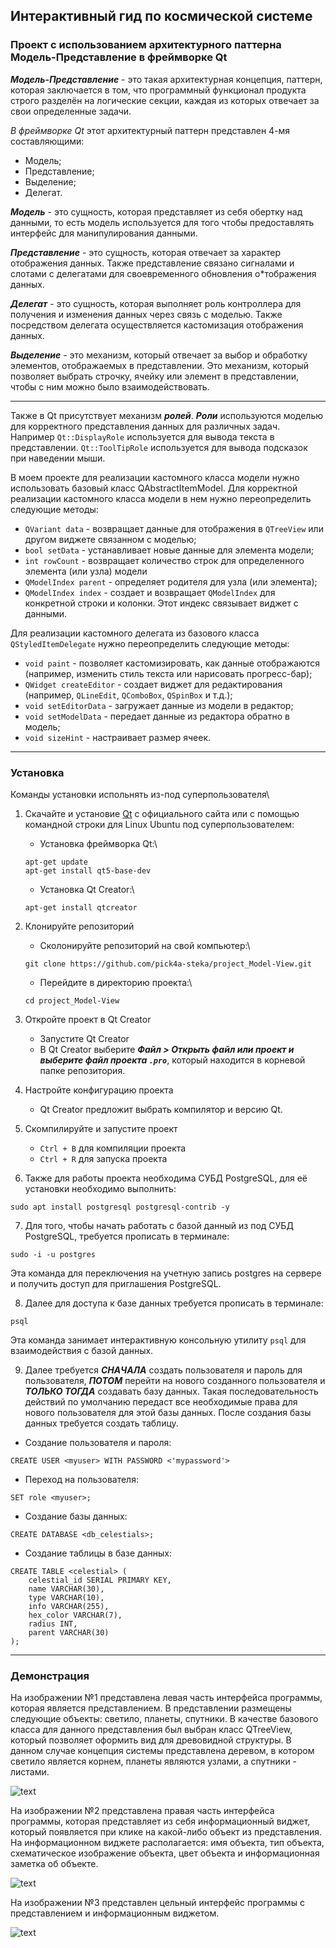 ## Интерактивный гид по космической системе
### Проект с использованием архитектурного паттерна Модель-Представление в фреймворке Qt


***Модель-Представление*** - это такая архитектурная концепция, паттерн, которая заключается в том, что программный функционал продукта строго разделён на логические секции, каждая из которых отвечает за свои определенные задачи.



*В фреймворке Qt* этот архитектурный паттерн представлен 4-мя составляющими:
* Модель;
* Представление;
* Выделение;
* Делегат.

***Модель*** - это сущность, которая представляет из себя обертку над данными, то есть модель используется для того чтобы предоставлять интерфейс для манипулирования данными.


***Представление*** - это сущность, которая отвечает за характер отображения данных. Также представление связано сигналами и слотами с делегатами для своевременного обновления о*тображения данных.


***Делегат*** - это сущность, которая выполняет роль контроллера для получения и изменения данных через связь с моделью. Также посредством делегата осуществляется кастомизация отображения данных.


***Выделение*** - это механизм, который отвечает за выбор и обработку элементов, отображаемых в представлении. Это механизм, который позволяет выбрать строчку, ячейку или элемент в представлении, чтобы с ним можно было взаимодействовать.


----


Также в Qt присутствует механизм ***ролей***. ***Роли*** используются моделью для корректного представления данных для различных задач. Например `Qt::DisplayRole` используется для вывода текста в представлении. `Qt::ToolTipRole` используется для вывода подсказок при наведении мыши.

В моем проекте для реализации кастомного класса модели нужно использовать базовый класс QAbstractItemModel. Для корректной реализации кастомного класса модели в нем нужно переопределить следующие методы:
* `QVariant data` - возвращает данные для отображения в `QTreeView` или другом виджете связанном с моделью;
* `bool setData` - устанавливает новые данные для элемента модели;
* `int rowCount` - возвращает количество строк для определенного элемента (или узла) модели
* `QModelIndex parent` - определяет родителя для узла (или элемента);
* `QModelIndex index` - создает и возвращает `QModelIndex` для конкретной строки и колонки. Этот индекс связывает виджет с данными.

Для реализации кастомного делегата из базового класса `QStyledItemDelegate` нужно переопределить следующие методы:
* `void paint` - позволяет кастомизировать, как данные отображаются (например, изменить стиль текста или нарисовать прогресс-бар);
* `QWidget createEditor` - создает виджет для редактирования (например, `QLineEdit`, `QComboBox`, `QSpinBox` и т.д.);
* `void setEditorData` - загружает данные из модели в редактор;
* `void setModelData` - передает данные из редактора обратно в модель;
* `void sizeHint` - настраивает размер ячеек.


----


### Установка ###
Команды установки испольнять из-под суперпользователя\
1. Скачайте и установие [Qt](https://www.qt.io/offline-installers "Сайт для установки Qt Creator") c официального сайта или с помощью командной строки для Linux Ubuntu под суперпользователем:
    * Установка фреймворка Qt:\
   ```
   apt-get update
   apt-get install qt5-base-dev
   ```
    * Установка Qt Creator:\
   ```
   apt-get install qtcreator
   ```


2. Клонируйте репозиторий
    * Сколонируйте репозиторий на свой компьютер:\
   ```
   git clone https://github.com/pick4a-steka/project_Model-View.git
   ```
    * Перейдите в директорию проекта:\
   ```
   cd project_Model-View
   ```


3. Откройте проект в Qt Creator
    * Запустите Qt Creator
    * В Qt Creator выберите ***Файл > Открыть файл или проект и выберите файл проекта `.pro`***, который находится в корневой папке репозитория.
  
      
4.  Настройте конфигурацию проекта
    * Qt Creator предложит выбрать компилятор и версию Qt.
  
    
5. Скомпилируйте и запустите проект
    * `Ctrl + B` для компиляции проекта
    * `Ctrl + R` для запуска проекта
  
6. Также для работы проекта необходима СУБД PostgreSQL, для её установки необходимо выполнить:
```
sudo apt install postgresql postgresql-contrib -y
```

7. Для того, чтобы начать работать с базой данный из под СУБД PostgreSQL, требуется прописать в терминале:
```
sudo -i -u postgres
```
Эта команда для переключения на учетную запись postgres на сервере и получить доступ для приглашения PostgreSQL.

8. Далее для доступа к базе данных требуется прописать в терминале:
```
psql
```
Эта команда занимает интерактивную консольную утилиту `psql` для взаимодействия с базой данных.

9. Далее требуется ***СНАЧАЛА*** создать пользователя и пароль для пользователя, ***ПОТОМ*** перейти на нового созданного пользователя и ***ТОЛЬКО ТОГДА*** создавать базу данных. Такая последовательность действий по умолчанию передаст все необходимые права для нового пользователя для этой базы данных. После создания базы данных требуется создать таблицу.

  * Создание пользователя и пароля:
```
CREATE USER <myuser> WITH PASSWORD <'mypassword'>
```

  * Переход на пользователя:
```
SET role <myuser>;
```

  * Создание базы данных:
```
CREATE DATABASE <db_celestials>;
```

  * Создание таблицы в базе данных:
```
CREATE TABLE <celestial> (
    celestial_id SERIAL PRIMARY KEY,
    name VARCHAR(30),
    type VARCHAR(10),
    info VARCHAR(255),
    hex_color VARCHAR(7),
    radius INT,
    parent VARCHAR(30)
);
```


----
### Демонстрация ###
На изображении №1 представлена левая часть интерфейса программы, которая является представлением. В представлении размещены следующие объекты: светило, планеты, спутники. В качестве базового класса для данного представления был выбран класс QTreeView, который позволяет оформить вид для древовидной структуры. В данном случае концепция системы представлена деревом, в котором светило является корнем, планеты являются узлами, а спутники - листами.


![text](img/1.jpg "Изображение №1")

На изображении №2 представлена правая часть интерфейса программы, которая представляет из себя информационный виджет, который появляется при клике на какой-либо объект из представления. На информационном виджете располагается: имя объекта, тип объекта, схематическое изображение объекта, цвет объекта и информационная заметка об объекте.


![text](img/2.jpg "Изображение №2")


На изображении №3 представлен цельный интерфейс программы с представлением и информационным виджетом.


![text]("img/3.jpg "Изображением №3")

